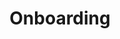 ---
layout: collection
title: Onboarding
description: A tool for support agents to manage the service
pagination:
  data: collections.onboarding
  reverse: true
  size: 50
permalink: "onboarding/{% if pagination.pageNumber > 0 %}page/{{ pagination.pageNumber + 1 }}{% endif %}/"
---